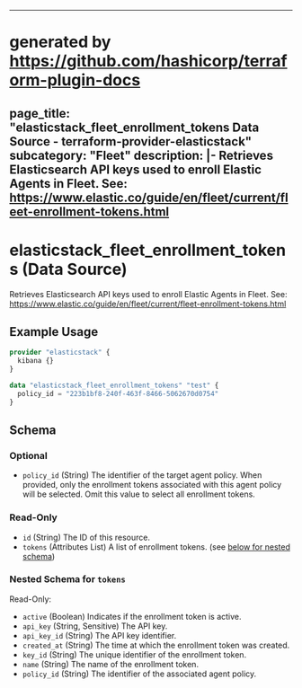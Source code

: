 
---
# generated by https://github.com/hashicorp/terraform-plugin-docs
page_title: "elasticstack_fleet_enrollment_tokens Data Source - terraform-provider-elasticstack"
subcategory: "Fleet"
description: |-
  Retrieves Elasticsearch API keys used to enroll Elastic Agents in Fleet. See: https://www.elastic.co/guide/en/fleet/current/fleet-enrollment-tokens.html
---

# elasticstack_fleet_enrollment_tokens (Data Source)

Retrieves Elasticsearch API keys used to enroll Elastic Agents in Fleet. See: https://www.elastic.co/guide/en/fleet/current/fleet-enrollment-tokens.html

## Example Usage

```terraform
provider "elasticstack" {
  kibana {}
}

data "elasticstack_fleet_enrollment_tokens" "test" {
  policy_id = "223b1bf8-240f-463f-8466-5062670d0754"
}
```

<!-- schema generated by tfplugindocs -->
## Schema

### Optional

- `policy_id` (String) The identifier of the target agent policy. When provided, only the enrollment tokens associated with this agent policy will be selected. Omit this value to select all enrollment tokens.

### Read-Only

- `id` (String) The ID of this resource.
- `tokens` (Attributes List) A list of enrollment tokens. (see [below for nested schema](#nestedatt--tokens))

<a id="nestedatt--tokens"></a>
### Nested Schema for `tokens`

Read-Only:

- `active` (Boolean) Indicates if the enrollment token is active.
- `api_key` (String, Sensitive) The API key.
- `api_key_id` (String) The API key identifier.
- `created_at` (String) The time at which the enrollment token was created.
- `key_id` (String) The unique identifier of the enrollment token.
- `name` (String) The name of the enrollment token.
- `policy_id` (String) The identifier of the associated agent policy.
